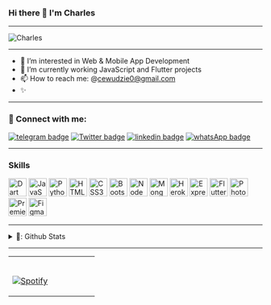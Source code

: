 ### Hi there 👋 I'm Charles 
***
<p align="left"> <img src="https://komarev.com/ghpvc/?username=Charles2205&label=Profile%20views&color=e91e63&style=flat&base=10000" alt="Charles" /> </p>

***
<!-- **Charles2205/Charles2205** is a ✨ _special_ ✨ repository  -->

- 🔭 I’m interested in Web & Mobile App Development
- 🌱 I’m currently working JavaScript and Flutter projects
- 📫 How to reach me: @cewudzie0@gmail.com
-  ✨
  ***


<h3 align="left">🔌 Connect with me:</h3>

[![telegram badge](https://img.shields.io/badge/TELEGRAM-30302f?style=for-the-badge&logo=telegram)]((https://t.me/creator1811))
[![Twitter badge](https://img.shields.io/badge/X-30302f?style=for-the-badge&logo=x)](https://twitter.com/ewudzie_charles)
[![linkedin badge](https://img.shields.io/badge/linkedIn-30302f?style=for-the-badge&logo=linkedin)](https://www.linkedin.com/in/charles-ewudzi-b44614210)
[![whatsApp badge](https://img.shields.io/badge/WHATSAPP-30302f?style=for-the-badge&logo=whatsapp)](https://wa.me/233502974161?text=Hello%20Charles!%20I%27m%20coming%20from%20your%20Github%20profile)
***

### Skills
<p align="left">
<a href="https://dart.dev/" target="_blank" rel="noreferrer"><img src="https://raw.githubusercontent.com/danielcranney/readme-generator/main/public/icons/skills/dart-colored.svg" width="36" height="36" alt="Dart" /></a>
<a href="https://developer.mozilla.org/en-US/docs/Web/JavaScript" target="_blank" rel="noreferrer"><img src="https://raw.githubusercontent.com/danielcranney/readme-generator/main/public/icons/skills/javascript-colored.svg" width="36" height="36" alt="JavaScript" /></a>
<a href="https://www.python.org/" target="_blank" rel="noreferrer"><img src="https://raw.githubusercontent.com/danielcranney/readme-generator/main/public/icons/skills/python-colored.svg" width="36" height="36" alt="Python" /></a>
<a href="https://developer.mozilla.org/en-US/docs/Glossary/HTML5" target="_blank" rel="noreferrer"><img src="https://raw.githubusercontent.com/danielcranney/readme-generator/main/public/icons/skills/html5-colored.svg" width="36" height="36" alt="HTML5" /></a>
<a href="https://www.w3.org/TR/CSS/#css" target="_blank" rel="noreferrer"><img src="https://raw.githubusercontent.com/danielcranney/readme-generator/main/public/icons/skills/css3-colored.svg" width="36" height="36" alt="CSS3" /></a>
<a href="https://getbootstrap.com/" target="_blank" rel="noreferrer"><img src="https://raw.githubusercontent.com/danielcranney/readme-generator/main/public/icons/skills/bootstrap-colored.svg" width="36" height="36" alt="Bootstrap" /></a>
<a href="https://nodejs.org/en/" target="_blank" rel="noreferrer"><img src="https://raw.githubusercontent.com/danielcranney/readme-generator/main/public/icons/skills/nodejs-colored.svg" width="36" height="36" alt="NodeJS" /></a>
<a href="https://www.mongodb.com/" target="_blank" rel="noreferrer"><img src="https://raw.githubusercontent.com/danielcranney/readme-generator/main/public/icons/skills/mongodb-colored.svg" width="36" height="36" alt="MongoDB" /></a>
<a href="https://www.heroku.com/" target="_blank" rel="noreferrer"><img src="https://raw.githubusercontent.com/danielcranney/readme-generator/main/public/icons/skills/heroku-colored.svg" width="36" height="36" alt="Heroku" /></a>
<a href="https://expressjs.com/" target="_blank" rel="noreferrer"><img src="https://raw.githubusercontent.com/danielcranney/readme-generator/main/public/icons/skills/express-colored.svg" width="36" height="36" alt="Express" /></a>
<a href="https://flutter.dev/" target="_blank" rel="noreferrer"><img src="https://raw.githubusercontent.com/danielcranney/readme-generator/main/public/icons/skills/flutter-colored.svg" width="36" height="36" alt="Flutter" /></a>
<a href="https://www.adobe.com/uk/products/photoshop.html" target="_blank" rel="noreferrer"><img src="https://raw.githubusercontent.com/danielcranney/readme-generator/main/public/icons/skills/photoshop-colored.svg" width="36" height="36" alt="Photoshop" /></a>
<a href="https://www.adobe.com/uk/products/premiere.html" target="_blank" rel="noreferrer"><img src="https://raw.githubusercontent.com/danielcranney/readme-generator/main/public/icons/skills/premierepro-colored.svg" width="36" height="36" alt="Premiere Pro" /></a>
<a href="https://www.figma.com/" target="_blank" rel="noreferrer"><img src="https://raw.githubusercontent.com/danielcranney/readme-generator/main/public/icons/skills/figma-colored.svg" width="36" height="36" alt="Figma" /></a>
</p>

***

<details >
   <summary>🎊: Github Stats</summary>
   
   [![GitHub Streak](https://streak-stats.demolab.com?user=charles2205&theme=dark)](https://git.io/streak-stats)
<br>
<!--[![Top Langs](https://gitstat-repo2.vercel.app/api/top-langs/?username=Charles2205)](https://github.com/Charles2205/gitstat-repo2)-->
<br>

[![Top Langs](https://gitstat-repo2.vercel.app/api/top-langs/?username=Charles2205&layout=donut-vertical)](https://github.com/Charles2205/gitstat-repo2)
<br>

![Anurag's GitHub stats](https://github-readme-stats.vercel.app/api?username=Charles2205&show_icons=true&theme=transparent)
</details>

***
<table width="100%"> 
  <tr>
  <td width="50%">

&nbsp; <br> [![Spotify](https://novatorem-o9blsxqj9-charles2205.vercel.app/api/spotify)](https://open.spotify.com/user/1idkyf9mjjdraz01w5iqs8oi8)

<!--   </td>
  <td width="70%"> -->




<!-- &nbsp [![Linkedin](https://img.shields.io/badge/linked-in-369?style=flat-square&logo=linkedin&logoColor=white&color=blue)](https://www.linkedin.com/in/charles-ewudzi-b44614210/)
[![E-Mail](https://img.shields.io/badge/email-reveal-2a8?style=flat-square&logo=gmail&logoColor=white)](https://mail.novac.dev/)
[![Visits](https://komarev.com/ghpvc/?username=novatorem&logo=GitHub&label=github%20visits&color=336699&logoColor=white&style=flat-square)](https://github.com/Charles2205) -->

  </p>
  </td>
</table>

